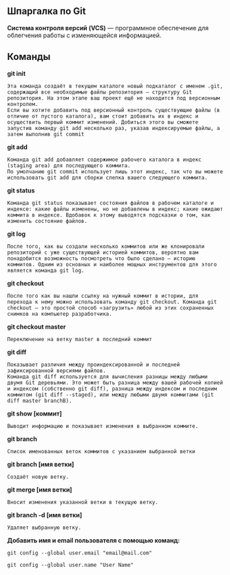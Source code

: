 ## Шпаргалка по Git

**Cистема контроля версий (VCS)** — программное обеспечение для облегчения работы с изменяющейся
информацией.

## Команды

**git init**

    Эта команда создаёт в текущем каталоге новый подкаталог с именем .git, содержащий все необходимые файлы репозитория — структуру Git репозитория. На этом этапе ваш проект ещё не находится под версионным контролем.
    Если вы хотите добавить под версионный контроль существующие файлы (в отличие от пустого каталога), вам стоит добавить их в индекс и осуществить первый коммит изменений. Добиться этого вы сможете запустив команду git add несколько раз, указав индексируемые файлы, а затем выполнив git commit

**git add**

    Команда git add добавляет содержимое рабочего каталога в индекс (staging area) для последующего коммита.
    По умолчанию git commit использует лишь этот индекс, так что вы можете использовать git add для сборки слепка вашего следующего коммита.

**git status**

    Команда git status показывает состояния файлов в рабочем каталоге и индексе: какие файлы изменены, но не добавлены в индекс; какие ожидают коммита в индексе. Вдобавок к этому выводятся подсказки о том, как изменить состояние файлов.

**git log**

    После того, как вы создали несколько коммитов или же клонировали репозиторий с уже существующей историей коммитов, вероятно вам понадобится возможность посмотреть что было сделано — историю коммитов. Одним из основных и наиболее мощных инструментов для этого является команда git log.

**git checkout**

    После того как вы нашли ссылку на нужный коммит в истории, для перехода к нему можно использовать команду git checkout. Команда git checkout — это простой способ «загрузить» любой из этих сохраненных снимков на компьютер разработчика.

**git checkout master**

    Переключение на ветку master в последний коммит

**git diff**

    Показывает различия между проиндексированной и последней зафиксированной версиями файлов.
    Команда git diff используется для вычисления разницы между любыми двумя Git деревьями. Это может быть разница между вашей рабочей копией и индексом (собственно git diff), разница между индексом и последним коммитом (git diff --staged), или между любыми двумя коммитами (git diff master branchB).

**git show [коммит]**

    Выводит информацию и показывает изменения в выбранном коммите.

**git branch**

    Список именованных веток коммитов с указанием выбранной ветки

**git branch [имя ветки]**

    Создаёт новую ветку.


**git merge [имя ветки]**

    Вносит изменения указанной ветки в текущую ветку.

**git branch -d [имя ветки]**

    Удаляет выбранную ветку.

**Добавить имя и email пользователя с помощью команд:**

`git config --global user.email "email@mail.com"`

`git config --global user.name "User Name"`